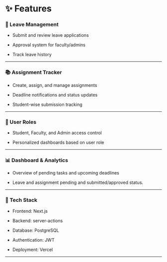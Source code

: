 # ✨ Features

### 📝 Leave Management



-  Submit and review leave applications

- Approval system for faculty/admins

- Track leave history

---

### 📚 Assignment Tracker

- Create, assign, and manage assignments

- Deadline notifications and status updates

- Student-wise submission tracking

---

### 👥 User Roles

- Student, Faculty, and Admin access control

- Personalized dashboards based on user role

---

### 📊 Dashboard & Analytics

- Overview of pending tasks and upcoming deadlines

- Leave and assignment pending and submitted/approved status.

---

### 🔧 Tech Stack
- Frontend: Next.js

- Backend: server-actions

- Database:  PostgreSQL

- Authentication: JWT 

- Deployment:  Vercel 

---
